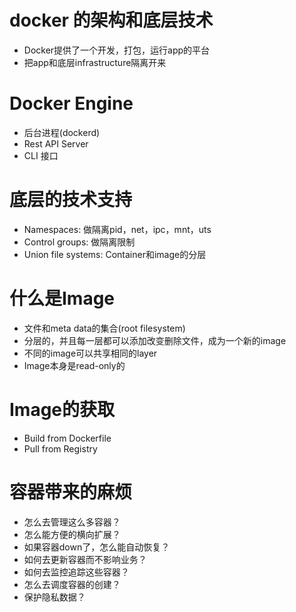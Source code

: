 # docker 的架构和底层技术
- Docker提供了一个开发，打包，运行app的平台
- 把app和底层infrastructure隔离开来

# Docker Engine
- 后台进程(dockerd)
- Rest API Server
- CLI 接口

# 底层的技术支持
- Namespaces: 做隔离pid，net，ipc，mnt，uts
- Control groups: 做隔离限制
- Union file systems: Container和image的分层

# 什么是Image
- 文件和meta data的集合(root filesystem)
- 分层的，并且每一层都可以添加改变删除文件，成为一个新的image
- 不同的image可以共享相同的layer
- Image本身是read-only的

# Image的获取
- Build from Dockerfile
- Pull from Registry

# 容器带来的麻烦
 
- 怎么去管理这么多容器？
- 怎么能方便的横向扩展？
- 如果容器down了，怎么能自动恢复？
- 如何去更新容器而不影响业务？
- 如何去监控追踪这些容器？
- 怎么去调度容器的创建？
- 保护隐私数据？
